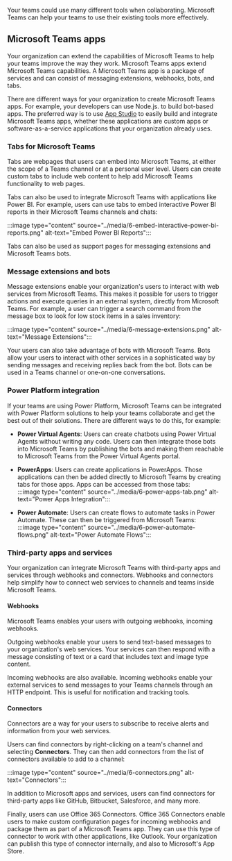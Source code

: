 Your teams could use many different tools when collaborating. Microsoft Teams can help your teams to use their existing tools more effectively.

## Microsoft Teams apps

Your organization can extend the capabilities of Microsoft Teams to help your teams improve the way they work. Microsoft Teams apps extend Microsoft Teams capabilities. A Microsoft Teams app is a package of services and can consist of messaging extensions, webhooks, bots, and tabs.

There are different ways for your organization to create Microsoft Teams apps. For example, your developers can use Node.js. to build bot-based apps. The preferred way is to use [App Studio](https://docs.microsoft.com/microsoftteams/platform/concepts/build-and-test/app-studio-overview) to easily build and integrate Microsoft Teams apps, whether these applications are custom apps or software-as-a-service applications that your organization already uses.

### Tabs for Microsoft Teams

Tabs are webpages that users can embed into Microsoft Teams, at either the scope of a Teams channel or at a personal user level. Users can create custom tabs to include web content to help add Microsoft Teams functionality to web pages.

Tabs can also be used to integrate Microsoft Teams with applications like Power BI. For example, users can use tabs to embed interactive Power BI reports in their Microsoft Teams channels and chats:

:::image type="content" source="../media/6-embed-interactive-power-bi-reports.png" alt-text="Embed Power BI Reports":::

Tabs can also be used as support pages for messaging extensions and Microsoft Teams bots.

### Message extensions and bots

Message extensions enable your organization's users to interact with web services from Microsoft Teams. This makes it possible for users to trigger actions and execute queries in an external system, directly from Microsoft Teams. For example, a user can trigger a search command from the message box to look for low stock items in a sales inventory:

:::image type="content" source="../media/6-message-extensions.png" alt-text="Message Extensions":::

Your users can also take advantage of bots with Microsoft Teams. Bots allow your users to interact with other services in a sophisticated way by sending messages and receiving replies back from the bot. Bots can be used in a Teams channel or one-on-one conversations.

### Power Platform integration

If your teams are using Power Platform, Microsoft Teams can be integrated with Power Platform solutions to help your teams collaborate and get the best out of their solutions. There are different ways to do this, for example:

- **Power Virtual Agents**: Users can create chatbots using Power Virtual Agents without writing any code. Users can then integrate those bots into Microsoft Teams by publishing the bots and making them reachable to Microsoft Teams from the Power Virtual Agents portal.
- **PowerApps**: Users can create applications in PowerApps. Those applications can then be added directly to Microsoft Teams by creating tabs for those apps. Apps can be accessed from those tabs:<br />:::image type="content" source="../media/6-power-apps-tab.png" alt-text="Power Apps Integration":::

- **Power Automate**: Users can create flows to automate tasks in Power Automate. These can then be triggered from Microsoft Teams:<br />:::image type="content" source="../media/6-power-automate-flows.png" alt-text="Power Automate Flows":::

### Third-party apps and services

Your organization can integrate Microsoft Teams with third-party apps and services through webhooks and connectors. Webhooks and connectors help simplify how to connect web services to channels and teams inside Microsoft Teams.

#### Webhooks

Microsoft Teams enables your users with outgoing webhooks, incoming webhooks.

Outgoing webhooks enable your users to send text-based messages to your organization's web services. Your services can then respond with a message consisting of text or a card that includes text and image type content.

Incoming webhooks are also available. Incoming webhooks enable your external services to send messages to your Teams channels through an HTTP endpoint. This is useful for notification and tracking tools.

#### Connectors

Connectors are a way for your users to subscribe to receive alerts and information from your web services.

Users can find connectors by right-clicking on a team's channel and selecting **Connectors**. They can then add connectors from the list of connectors available to add to a channel:

:::image type="content" source="../media/6-connectors.png" alt-text="Connectors":::

In addition to Microsoft apps and services, users can find connectors for third-party apps like GitHub, Bitbucket, Salesforce, and many more.

Finally, users can use Office 365 Connectors. Office 365 Connectors enable users to make custom configuration pages for incoming webhooks and package them as part of a Microsoft Teams app. They can use this type of connector to work with other applications, like Outlook. Your organization can publish this type of connector internally, and also to Microsoft's App Store.
